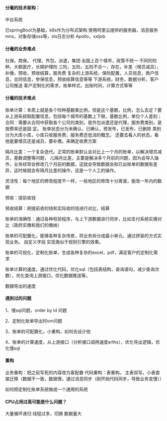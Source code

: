 

#### 分毫的技术架构：

中台系统

已springBoot为基础，k8s作为分布式架构
使用阿里云提供的服务器，消息服务mns，对象存储oss等，sls日志分析
Apollo，xxljob

#### 分毫的业务难点

社保，商保。
代理，外包，派遣，集团
全国上百个城市，政策不统一
不同的险种，大额医疗，长期护理险
三险，五险，五险不合一，存在，补差（增员减员），补缴，预收，预收结算，服务费
复杂的上游系统，保险配置，人员信息，商户信息，合同信息，参保信息，预收结算信息等等
下游系统，财务，数据分析，客户公司推送
客户定制化的需求，账单样式，出账时间，计算方式等等

#### 分毫的技术难点

账单计算：本质上就是各个险种基数乘比例，但是这个基数，比例，怎么去定？要从上游系统取配置信息，包括每个城市的基数上下限，基数比例，单位个人差别；
 	 合同：需要从合同中获取各个公司的类别，是外包派遣还是代理，服务费类别，是按费率还是固                    定。
 	账单状态分为未确认，已确认，预发布，已发布，已删除
 	类别分为大库小库，小库只收服务费，服务费还低消的概念。
 	还要去看人的状态，看他是要增员还是减员，要补缴。来确定收费方案
 	
隔月比差：一个复杂迭代。正常的账单默认会对比上一个月的账单，以解决增员减员，基数调整等问题，
                 儿隔月比差，主要是解决多个月前的问题，因为会导入操作，业务经常会修改几个月前的数据，这就会导致数据会和已出账单的数据有差异，这时候就会有隔月比差的操作，这是一个人工的操作。

灵活性：每个地区的修改程度不一样，一些地区的修改十分离谱，能改一年内的数据
                 
预收：提前收钱

预收结算：把提前收的钱和实际收的钱进行对比，结算
 	          

账单的准确性：通过各种校验程序，与上下游数据进行同步，比如支付系统实缴对比（政府实缴和我们的缴纳）

账单的可配置化，能够各种复杂场景，将业务拆分成最小单元，通过拼装的方式实现业务。  自定义字段
              实现类似于规则引擎的效果。

账单的可视化，定制化账单，生成各种复杂的excel，pdf，满足客户的定制化需求

账单计算的速度。通过优化代码，优化sql（包括表结构，查询语句，减少查询次数），优化查询上游接口，优化数据推送等。

数据导出的速度

#### 遇到过的问题

1、慢sql问题，order by id 问题

2、定制化账单导出时om问题

3、账单的可配置化，小重构，如何去设计他

4、账单的计算速度，从上游接口（分析接口调用速度arths），优化导出逻辑，优化慢sql


#### 重构
业务重构：把之前写死的内容改为客配置
代码重构：表重构。
                  主表双写，小表直接迁移（数据不一致，数据慢，通过消息同步（刚开始代码同步，导致业务变慢））

如何把定制化账单系统做成一个通用的系统


#### CPU占用过高可能是什么问题？

大量循环递归
线程过多，切换
数据量大



